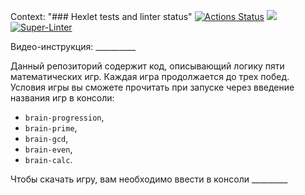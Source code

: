 Context: "### Hexlet tests and linter status"
[![Actions Status](https://github.com/Agevork2020/python-project-lvl1/workflows/hexlet-check/badge.svg)](https://github.com/Agevork2020/python-project-lvl1/actions)
<a href="https://codeclimate.com/github/codeclimate/codeclimate/maintainability"><img src="https://api.codeclimate.com/v1/badges/a99a88d28ad37a79dbf6/maintainability" /></a>
[![Super-Linter](https://github.com/Agevork2020/python-project-lvl1/workflows/Super-Linter/badge.svg)](https://github.com/Agevork2020/python-project-lvl1/actions)

Видео-инструкция: __________


Данный репозиторий содержит код, описывающий логику пяти математических игр. Каждая игра продолжается до трех побед. Условия игры вы сможете прочитать при запуске через введение названия игр в консоли:

- `brain-progression`,
- `brain-prime`,
- `brain-gcd`,
- `brain-even`,
- `brain-calc`.

Чтобы скачать игру, вам необходимо ввести в консоли _________